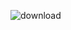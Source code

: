![download](https://github.com/CODERmarv/wp-multi-tool/assets/43389950/ee4b2302-e758-4e83-8386-4dbd349e86f4)
